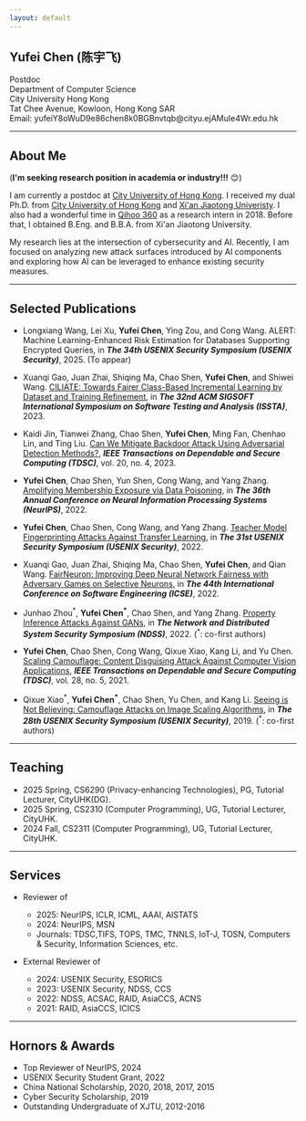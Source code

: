```yaml
---
layout: default
---
```


## Yufei Chen (陈宇飞)

Postdoc
<br>Department of Computer Science
<br>City University Hong Kong
<br>Tat Chee Avenue, Kowloon, Hong Kong SAR
<br>Email: 
<span class="email">
yufei<o>Y8oWuD9e86</o>chen8<o>k0BGBnvtqb</o>@cityu<o>.ejAMuIe4Wr</o>.edu.hk
</span>

<div class="icons">
<a href="{{ site.google_scholar }}"><span class="google-scholar"></span></a>
<a href="{{ site.linkedin }}"><span class="linkedin"></span></a>
<a href="{{ site.github }}"><span class="github"></span></a>
<a href="{{ site.dblp }}"><span class="dblp"></span></a>
</div>

---

## About Me 

(**I'm seeking research position in academia or industry!!!** 😊)

I am currently a postdoc at [City University of Hong Kong](https://www.cityu.edu.hk/). 
I received my dual Ph.D. from [City University of Hong Kong](https://www.cityu.edu.hk/) and [Xi'an Jiaotong Univeristy](http://en.xjtu.edu.cn/). 
I also had a wonderful time in [Qihoo 360](http://www.360.cn/about/englishversion.html) as a research intern in 2018.
Before that, I obtained B.Eng. and B.B.A. from Xi'an Jiaotong University.

My research lies at the intersection of cybersecurity and AI. 
Recently, I am focused on analyzing new attack surfaces introduced by AI components and exploring how AI can be leveraged to enhance existing security measures.

<!--

## Education / Experience

- 2019/09-2024/06: Ph.D. in Computer Science, City University of Hong Kong
- 2016/09-2023/12: Ph.D. in Control Science and Engineering, Xi'an Jiaotong University
- 2012/09-2016/06: B.Eng. in Eletrical Engineering, Xi'an Jiaotong University
- 2014/03-2016/06: B.B.A. in Business Administration, Xi'an Jiaotong University
- 2018/03-2018/11: Research Intern, Qihoo 360

-->

---

## Selected Publications 
- Longxiang Wang, Lei Xu, **Yufei Chen**, Ying Zou, and Cong Wang. ALERT: Machine Learning-Enhanced Risk Estimation for Databases Supporting Encrypted Queries, in **_The 34th USENIX Security Symposium (USENIX Security)_**, 2025. (To appear)

- Xuanqi Gao, Juan Zhai, Shiqing Ma, Chao Shen, **Yufei Chen**, and Shiwei Wang. [CILIATE: Towards Fairer Class-Based Incremental Learning by Dataset and Training Refinement](https://dl.acm.org/doi/abs/10.1145/3597926.3598071), in **_The 32nd ACM SIGSOFT International Symposium on Software Testing and Analysis (ISSTA)_**, 2023.

- Kaidi Jin, Tianwei Zhang, Chao Shen, **Yufei Chen**, Ming Fan, Chenhao Lin, and Ting Liu. [Can We Mitigate Backdoor Attack Using Adversarial Detection Methods?](https://ieeexplore.ieee.org/abstract/document/9844276), **_IEEE Transactions on Dependable and Secure Computing (TDSC)_**, vol. 20, no. 4, 2023.

- **Yufei Chen**, Chao Shen, Yun Shen, Cong Wang, and Yang Zhang. [Amplifying Membership Exposure via Data Poisoning](https://proceedings.neurips.cc/paper_files/paper/2022/hash/c0f240bb986df54b38026398da1ae72a-Abstract-Conference.html), in **_The 36th Annual Conference on Neural Information Processing Systems (NeurIPS)_**, 2022.

- **Yufei Chen**, Chao Shen, Cong Wang, and Yang Zhang. [Teacher Model Fingerprinting Attacks Against Transfer Learning](https://www.usenix.org/conference/usenixsecurity22/presentation/chen-yufei), in **_The 31st USENIX Security Symposium (USENIX Security)_**, 2022.

- Xuanqi Gao, Juan Zhai, Shiqing Ma, Chao Shen, **Yufei Chen**, and Qian Wang. [FairNeuron: Improving Deep Neural Network Fairness with Adversary Games on Selective Neurons](https://dl.acm.org/doi/abs/10.1145/3510003.3510087), in **_The 44th International Conference on Software Engineering (ICSE)_**, 2022.

- Junhao Zhou<sup>\*</sup>, **Yufei Chen<sup>\*</sup>**, Chao Shen, and Yang Zhang. [Property Inference Attacks Against GANs](https://www.ndss-symposium.org/ndss-paper/auto-draft-240/), in **_The Network and Distributed System Security Symposium (NDSS)_**, 2022. (<sup>\*</sup>: co-first authors)

- **Yufei Chen**, Chao Shen, Cong Wang, Qixue Xiao, Kang Li, and Yu Chen. [Scaling Camouflage: Content Disguising Attack Against Computer Vision Applications](https://ieeexplore.ieee.org/abstract/document/8982037), **_IEEE Transactions on Dependable and Secure Computing (TDSC)_**, vol. 28, no. 5, 2021.

- Qixue Xiao<sup>\*</sup>, **Yufei Chen<sup>\*</sup>**, Chao Shen, Yu Chen, and Kang Li. [Seeing is Not Believing: Camouflage Attacks on Image Scaling Algorithms](https://www.usenix.org/conference/usenixsecurity19/presentation/xiao), in **_The 28th USENIX Security Symposium (USENIX Security)_**, 2019. (<sup>\*</sup>: co-first authors)

---

## Teaching

- 2025 Spring, CS6290 (Privacy-enhancing Technologies), PG, Tutorial Lecturer, CityUHK(DG).
- 2025 Spring, CS2310 (Computer Programming), UG, Tutorial Lecturer, CityUHK.
- 2024 Fall, CS2311 (Computer Programming), UG, Tutorial Lecturer, CityUHK.

---

## Services

- Reviewer of 
    - 2025: NeurIPS, ICLR, ICML, AAAI, AISTATS
    - 2024: NeurIPS, MSN
    - Journals: TDSC,TIFS, TOPS, TMC, TNNLS, IoT-J, TOSN, Computers & Security, Information Sciences, etc.

- External Reviewer of  
	- 2024: USENIX Security, ESORICS
	- 2023: USENIX Security, NDSS, CCS
	- 2022: NDSS, ACSAC, RAID, AsiaCCS, ACNS
	- 2021: RAID, AsiaCCS, ICICS

---

## Hornors & Awards
- Top Reviewer of NeurIPS, 2024
- USENIX Security Student Grant, 2022
- China National Scholarship, 2020, 2018, 2017, 2015
- Cyber Security Scholarship, 2019
- Outstanding Undergraduate of XJTU, 2012-2016

